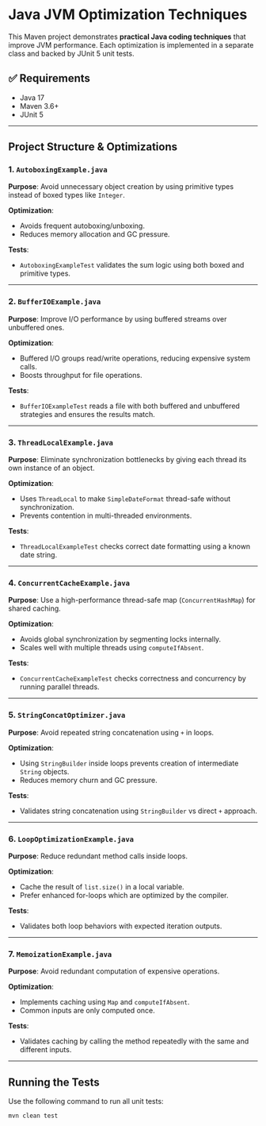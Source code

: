 # Java JVM Optimization Techniques

This Maven project demonstrates **practical Java coding techniques** that improve JVM performance. Each optimization is implemented in a separate class and backed by JUnit 5 unit tests.

## ✅ Requirements

- Java 17
- Maven 3.6+
- JUnit 5

---

## Project Structure & Optimizations

### 1. `AutoboxingExample.java`
**Purpose**: Avoid unnecessary object creation by using primitive types instead of boxed types like `Integer`.

**Optimization**:
- Avoids frequent autoboxing/unboxing.
- Reduces memory allocation and GC pressure.

**Tests**:
- `AutoboxingExampleTest` validates the sum logic using both boxed and primitive types.

---

### 2. `BufferIOExample.java`
**Purpose**: Improve I/O performance by using buffered streams over unbuffered ones.

**Optimization**:
- Buffered I/O groups read/write operations, reducing expensive system calls.
- Boosts throughput for file operations.

**Tests**:
- `BufferIOExampleTest` reads a file with both buffered and unbuffered strategies and ensures the results match.

---

### 3. `ThreadLocalExample.java`
**Purpose**: Eliminate synchronization bottlenecks by giving each thread its own instance of an object.

**Optimization**:
- Uses `ThreadLocal` to make `SimpleDateFormat` thread-safe without synchronization.
- Prevents contention in multi-threaded environments.

**Tests**:
- `ThreadLocalExampleTest` checks correct date formatting using a known date string.

---

### 4. `ConcurrentCacheExample.java`
**Purpose**: Use a high-performance thread-safe map (`ConcurrentHashMap`) for shared caching.

**Optimization**:
- Avoids global synchronization by segmenting locks internally.
- Scales well with multiple threads using `computeIfAbsent`.

**Tests**:
- `ConcurrentCacheExampleTest` checks correctness and concurrency by running parallel threads.

---

### 5. `StringConcatOptimizer.java`
**Purpose**: Avoid repeated string concatenation using `+` in loops.

**Optimization**:
- Using `StringBuilder` inside loops prevents creation of intermediate `String` objects.
- Reduces memory churn and GC pressure.

**Tests**:
- Validates string concatenation using `StringBuilder` vs direct `+` approach.

---

### 6. `LoopOptimizationExample.java`
**Purpose**: Reduce redundant method calls inside loops.

**Optimization**:
- Cache the result of `list.size()` in a local variable.
- Prefer enhanced for-loops which are optimized by the compiler.

**Tests**:
- Validates both loop behaviors with expected iteration outputs.

---

### 7. `MemoizationExample.java`
**Purpose**: Avoid redundant computation of expensive operations.

**Optimization**:
- Implements caching using `Map` and `computeIfAbsent`.
- Common inputs are only computed once.

**Tests**:
- Validates caching by calling the method repeatedly with the same and different inputs.

---

## Running the Tests

Use the following command to run all unit tests:

```bash
mvn clean test
